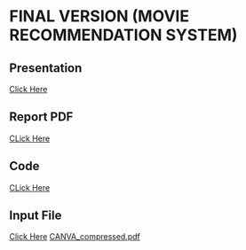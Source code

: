 # FINAL VERSION   (MOVIE RECOMMENDATION SYSTEM)
## Presentation
[Click Here](https://github.com/jjn7702/SECJ1023-PT2/blob/main/Submission/sec04_23242/Group%205/Final/files/Presentation.pdf)
## Report PDF
[CLick Here](https://github.com/jjn7702/SECJ1023-PT2/blob/main/Submission/sec04_23242/Group%205/Final/files/PT%20Final%20Report.pdf) <br>
## Code
[CLick Here](https://github.com/jjn7702/SECJ1023-PT2/blob/main/Submission/sec04_23242/Group%205/Final/files/Movie%20Recommendation%20System.cpp)
## Input File
[Click Here](https://github.com/jjn7702/SECJ1023-PT2/blob/main/Submission/sec04_23242/Group%205/Final/files/INPUT2.txt)
[CANVA_compressed.pdf](https://github.com/user-attachments/files/16009066/CANVA_compressed.pdf)


